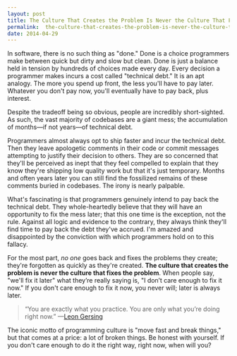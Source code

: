 ```yaml
---
layout: post
title: The Culture That Creates the Problem Is Never the Culture That Fixes the Problem
permalink:  the-culture-that-creates-the-problem-is-never-the-culture-that-fixes-the-problem
date: 2014-04-29
---
```


In software, there is no such thing as "done." Done is a choice programmers make between quick but dirty and slow but clean. Done is just a balance held in tension by hundreds of choices made every day. Every decision a programmer makes incurs a cost called "technical debt." It is an apt analogy. The more you spend up front, the less you'll have to pay later. Whatever you don't pay now, you'll eventually have to pay back, plus interest.

Despite the tradeoff being so obvious, people are incredibly short-sighted. As such, the vast majority of codebases are a giant mess; the accumulation of months—if not years—of technical debt.

Programmers almost always opt to ship faster and incur the technical debt. Then they leave apologetic comments in their code or commit messages attempting to justify their decision to others. They are so concerned that they'll be perceived as inept that they feel compelled to explain that they know they're shipping low quality work but that it's just temporary. Months and often years later you can still find the fossilized remains of these comments buried in codebases. The irony is nearly palpable.

What's fascinating is that programmers genuinely intend to pay back the technical debt. They whole-heartedly believe that they will have an opportunity to fix the mess later; that this one time is the exception, not the rule. Against all logic and evidence to the contrary, they always think they'll find time to pay back the debt they've accrued. I'm amazed and disappointed by the conviction with which programmers hold on to this fallacy.

For the most part, _no one_ goes back and fixes the problems they create; they're forgotten as quickly as they're created. **The culture that creates the problem is never the culture that fixes the problem**. When people say, "we'll fix it later" what they’re really saying is, "I don’t care enough to fix it now." If you don't care enough to fix it now, you never will; later is always later.

> “You are exactly what you practice. You are only what you’re doing right now.” —[Leon Gersing](http://leongersing.tumblr.com/post/23467076762/permission-granted)

The iconic motto of programming culture is "move fast and break things," but that comes at a price: a lot of broken things. Be honest with yourself. If you don't care enough to do it the right way, right now, when will you?
